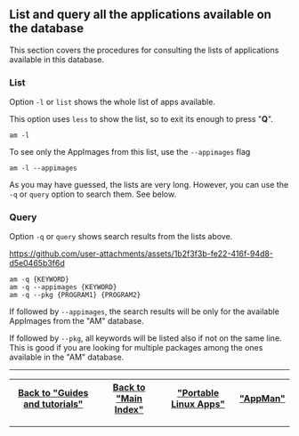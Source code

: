 ## List and query all the applications available on the database
This section covers the procedures for consulting the lists of applications available in this database.

### List
Option `-l` or `list` shows the whole list of apps available.

This option uses `less` to show the list, so to exit its enough to press "**Q**".

```
am -l
```

To see only the AppImages from this list, use the `--appimages` flag
```
am -l --appimages
```

As you may have guessed, the lists are very long. However, you can use the `-q` or `query` option to search them. See below.

### Query
Option `-q` or `query` shows search results from the lists above.

https://github.com/user-attachments/assets/1b2f3f3b-fe22-416f-94d8-d5e0465b3f6d

```
am -q {KEYWORD}
am -q --appimages {KEYWORD}
am -q --pkg {PROGRAM1} {PROGRAM2}
```

If followed by `--appimages`, the search results will be only for the available AppImages from the "AM" database.

If followed by `--pkg`, all keywords will be listed also if not on the same line. This is good if you are looking for multiple packages among the ones available in the "AM" database.

------------------------------------------------------------------------

| [Back to "Guides and tutorials"](../../README.md#guides-and-tutorials) | [Back to "Main Index"](../../README.md#main-index) | ["Portable Linux Apps"](https://portable-linux-apps.github.io/) | [ "AppMan" ](https://github.com/ivan-hc/AppMan) |
| - | - | - | - |

------------------------------------------------------------------------
